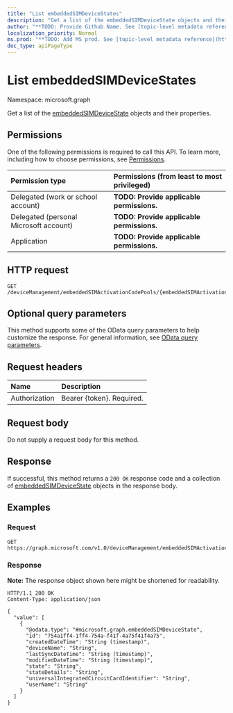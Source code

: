 ```yaml
---
title: "List embeddedSIMDeviceStates"
description: "Get a list of the embeddedSIMDeviceState objects and their properties."
author: "**TODO: Provide Github Name. See [topic-level metadata reference](https://msgo.azurewebsites.net/add/document/guidelines/metadata.html#topic-level-metadata)**"
localization_priority: Normal
ms.prod: "**TODO: Add MS prod. See [topic-level metadata reference](https://msgo.azurewebsites.net/add/document/guidelines/metadata.html#topic-level-metadata)**"
doc_type: apiPageType
---
```


# List embeddedSIMDeviceStates
Namespace: microsoft.graph



Get a list of the [embeddedSIMDeviceState](../resources/embeddedsimdevicestate.md) objects and their properties.

## Permissions
One of the following permissions is required to call this API. To learn more, including how to choose permissions, see [Permissions](/graph/permissions-reference).

|Permission type|Permissions (from least to most privileged)|
|:---|:---|
|Delegated (work or school account)|**TODO: Provide applicable permissions.**|
|Delegated (personal Microsoft account)|**TODO: Provide applicable permissions.**|
|Application|**TODO: Provide applicable permissions.**|

## HTTP request

<!-- {
  "blockType": "ignored"
}
-->
``` http
GET /deviceManagement/embeddedSIMActivationCodePools/{embeddedSIMActivationCodePoolId}/deviceStates
```

## Optional query parameters
This method supports some of the OData query parameters to help customize the response. For general information, see [OData query parameters](/graph/query-parameters).

## Request headers
|Name|Description|
|:---|:---|
|Authorization|Bearer {token}. Required.|

## Request body
Do not supply a request body for this method.

## Response

If successful, this method returns a `200 OK` response code and a collection of [embeddedSIMDeviceState](../resources/embeddedsimdevicestate.md) objects in the response body.

## Examples

### Request
<!-- {
  "blockType": "request",
  "name": "list_embeddedsimdevicestate"
}
-->
``` http
GET https://graph.microsoft.com/v1.0/deviceManagement/embeddedSIMActivationCodePools/{embeddedSIMActivationCodePoolId}/deviceStates
```


### Response
**Note:** The response object shown here might be shortened for readability.
<!-- {
  "blockType": "response",
  "truncated": true,
  "@odata.type": "Collection(microsoft.graph.embeddedSIMDeviceState)"
}
-->
``` http
HTTP/1.1 200 OK
Content-Type: application/json

{
  "value": [
    {
      "@odata.type": "#microsoft.graph.embeddedSIMDeviceState",
      "id": "754a1ff4-1ff4-754a-f41f-4a75f41f4a75",
      "createdDateTime": "String (timestamp)",
      "deviceName": "String",
      "lastSyncDateTime": "String (timestamp)",
      "modifiedDateTime": "String (timestamp)",
      "state": "String",
      "stateDetails": "String",
      "universalIntegratedCircuitCardIdentifier": "String",
      "userName": "String"
    }
  ]
}
```

